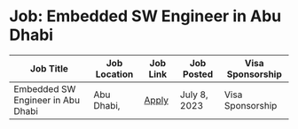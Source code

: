 # Job: Embedded SW Engineer in Abu Dhabi

| Job Title | Job Location | Job Link | Job Posted | Visa Sponsorship |
| --- | --- | --- | --- | --- |
| Embedded SW Engineer in Abu Dhabi | Abu Dhabi, | [Apply](https://www.unikie.com/careers/embedded-sw-engineer-in-abu-dhabi/) | July 8, 2023 | Visa Sponsorship |
